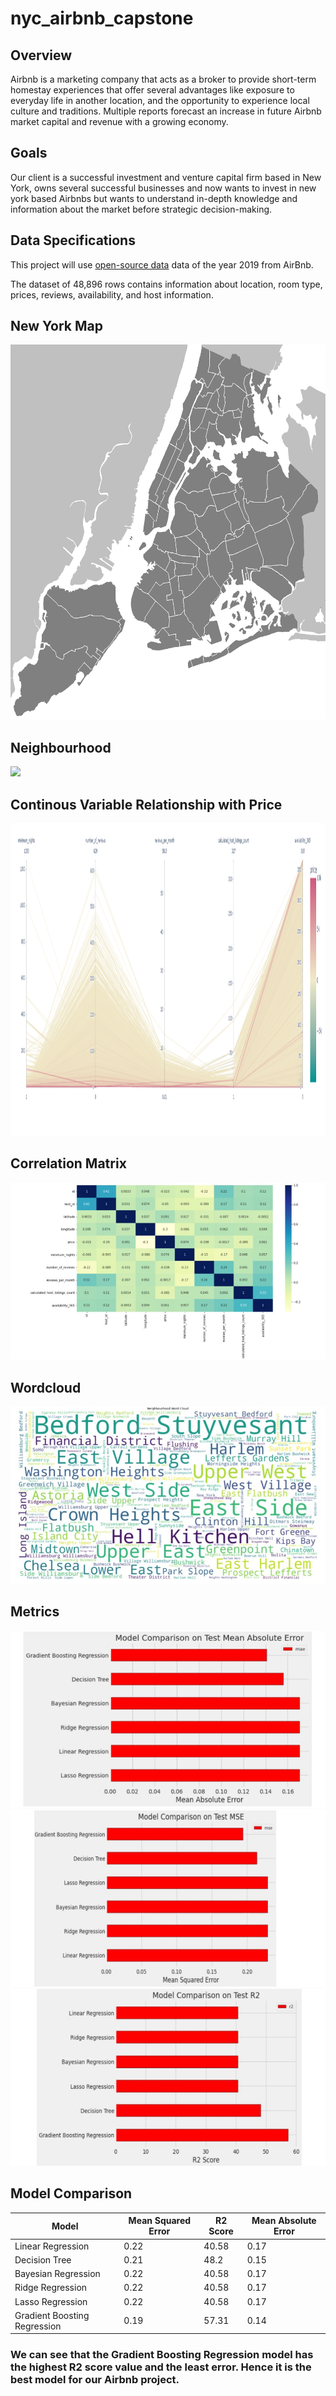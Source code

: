 # nyc_airbnb_capstone
## Overview
Airbnb is a marketing company that acts as a broker to provide short-term homestay experiences that offer several advantages like exposure to everyday life in another location, and the opportunity to experience local culture and traditions. Multiple reports forecast an increase in future Airbnb market capital and revenue with a growing economy.
## Goals
Our client is a successful investment and venture capital firm based in New York, owns several successful businesses and now wants to invest in new york based Airbnbs but wants to understand in-depth knowledge and information about the market before strategic decision-making.
## Data Specifications
This project will use [open-source data](https://www.kaggle.com/datasets/dgomonov/new-york-city-airbnb-open-data) data of the year 2019 from AirBnb.

The dataset of 48,896 rows contains information about location, room type, prices, reviews, availability, and host information.

## New York Map
<img src="https://github.com/ttariqaziz/nyc_airbnb_capstone/blob/main/New_York_City_Map.png" width="800" height="600"></img>
## Neighbourhood
<img src = "https://github.com/ttariqaziz/nyc_airbnb_capstone/blob/main/Plots/Neighbourhood%20Plot.png">

## Continous Variable Relationship with Price
<img src="https://github.com/ttariqaziz/nyc_airbnb_capstone/blob/main/Plots/Continous%20Variable%20Relationship%20with%20Price%20Plot.png" height="500"></img>

## Correlation Matrix
<img src="https://github.com/ttariqaziz/nyc_airbnb_capstone/blob/main/Plots/Correlation%20Matrix.jpg"></img>
## Wordcloud
<img src="https://github.com/ttariqaziz/nyc_airbnb_capstone/blob/main/Plots/Word%20Cloud.jpg"></img>
## Metrics
<img src="https://github.com/ttariqaziz/nyc_airbnb_capstone/blob/main/Plots/Mean%20Absolute%20Error_MSE.jpg"></img>
<img src="https://github.com/ttariqaziz/nyc_airbnb_capstone/blob/main/Plots/Mean%20Square%20Error_MSE.jpg"></img>
<img src="https://github.com/ttariqaziz/nyc_airbnb_capstone/blob/main/Plots/R2_Score.jpg"></img>
## Model Comparison
| Model  | Mean Squared Error | R2 Score  | Mean Absolute Error |
| ------------- | ------------- | ------------- | ------------- |
| Linear Regression  | 0.22 | 40.58 | 0.17 |
| Decision Tree  | 0.21 | 48.2 | 0.15 |
| Bayesian Regression  | 0.22 | 40.58 | 0.17 |
| Ridge Regression  | 0.22 | 40.58 | 0.17 |
| Lasso Regression  | 0.22 | 40.58 | 0.17 |
| Gradient Boosting Regression  | 0.19 | 57.31 | 0.14 |

### We can see that the Gradient Boosting Regression model has the highest R2 score value and the least error. Hence it is the best model for our Airbnb project.

